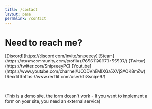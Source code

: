 ```yaml
---
title: /contact
layout: page
permalink: /contact
---
```


# Need to reach me?

<form>
  [Discord](https://discord.com/invite/snipeeey)
  [Steam](https://steamcommunity.com/profiles/76561198073455537/)
  [Twitter](https://twitter.com/SnipeeeyPC)
  [Youtube](https://www.youtube.com/channel/UCODVhEMlXGa5XVjSVOK8mZw)
  [Reddit](https://www.reddit.com/user/str8snipe9/)
</form>

<br /><br />(This is a demo site, the form doesn't work - If you want to implement a form on your site, you need an external service)
